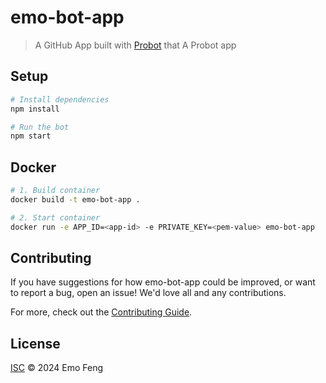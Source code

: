 # emo-bot-app

> A GitHub App built with [Probot](https://github.com/probot/probot) that A Probot app

## Setup

```sh
# Install dependencies
npm install

# Run the bot
npm start
```

## Docker

```sh
# 1. Build container
docker build -t emo-bot-app .

# 2. Start container
docker run -e APP_ID=<app-id> -e PRIVATE_KEY=<pem-value> emo-bot-app
```

## Contributing

If you have suggestions for how emo-bot-app could be improved, or want to report a bug, open an issue! We'd love all and any contributions.

For more, check out the [Contributing Guide](CONTRIBUTING.md).

## License

[ISC](LICENSE) © 2024 Emo Feng

